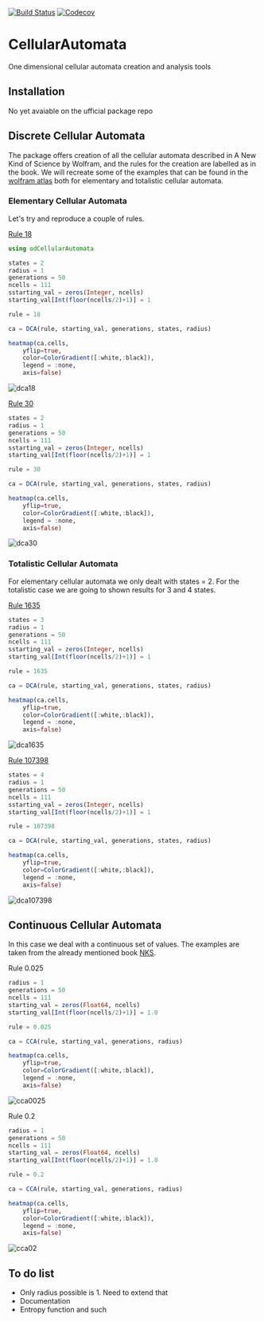 [![Build Status](https://github.com/MartinuzziFrancesco/CellularAutomata.jl/workflows/CI/badge.svg)](https://github.com/MartinuzziFrancesco/CellularAutomata.jl/actions?query=workflow%3ACI)
[![Codecov](https://codecov.io/gh/MartinuzziFrancesco/CellularAutomata.jl/coverage.svg?branch=master)](https://codecov.io/gh/MartinuzziFrancesco/CellularAutomata.jl?branch=master)

# CellularAutomata
One dimensional cellular automata creation and analysis tools

## Installation
No yet avaiable on the ufficial package repo

## Discrete Cellular Automata
The package offers creation of all the cellular automata described in A New Kind of Science by Wolfram, and the rules for the creation are labelled as in the book.
We will recreate some of the examples that can be found in the [wolfram atlas](http://atlas.wolfram.com/TOC/TOC_200.html) both for elementary and totalistic cellular automata.

### Elementary Cellular Automata

Let's try and reproduce a couple of rules.

[Rule 18](http://atlas.wolfram.com/01/01/18/)

```julia
using odCellularAutomata

states = 2
radius = 1
generations = 50
ncells = 111
sstarting_val = zeros(Integer, ncells)
starting_val[Int(floor(ncells/2)+1)] = 1

rule = 18

ca = DCA(rule, starting_val, generations, states, radius)

heatmap(ca.cells, 
    yflip=true, 
    color=ColorGradient([:white,:black]),
    legend = :none,
    axis=false)
```
![dca18](https://user-images.githubusercontent.com/10376688/75625854-4a816b00-5bc2-11ea-8337-9132553cd38b.png)

[Rule 30](http://atlas.wolfram.com/01/01/30/)

```julia
states = 2
radius = 1
generations = 50
ncells = 111
sstarting_val = zeros(Integer, ncells)
starting_val[Int(floor(ncells/2)+1)] = 1

rule = 30

ca = DCA(rule, starting_val, generations, states, radius)

heatmap(ca.cells, 
    yflip=true, 
    color=ColorGradient([:white,:black]),
    legend = :none,
    axis=false)
```
![dca30](https://user-images.githubusercontent.com/10376688/75625882-874d6200-5bc2-11ea-904a-e6658aab8403.png)

### Totalistic Cellular Automata

For elementary cellular automata we only dealt with states = 2. For the totalistic case we are going to shown results for 3 and 4 states.

[Rule 1635](http://atlas.wolfram.com/01/02/1635/)

```julia
states = 3
radius = 1
generations = 50
ncells = 111
sstarting_val = zeros(Integer, ncells)
starting_val[Int(floor(ncells/2)+1)] = 1

rule = 1635

ca = DCA(rule, starting_val, generations, states, radius)

heatmap(ca.cells, 
    yflip=true, 
    color=ColorGradient([:white,:black]),
    legend = :none,
    axis=false)
```
![dca1635](https://user-images.githubusercontent.com/10376688/75628258-7eb35680-5bd7-11ea-81c5-b95b25f1369d.png)

[Rule 107398](http://atlas.wolfram.com/01/03/107398/)

```julia
states = 4
radius = 1
generations = 50
ncells = 111
sstarting_val = zeros(Integer, ncells)
starting_val[Int(floor(ncells/2)+1)] = 1

rule = 107398

ca = DCA(rule, starting_val, generations, states, radius)

heatmap(ca.cells, 
    yflip=true, 
    color=ColorGradient([:white,:black]),
    legend = :none,
    axis=false)
```

![dca107398](https://user-images.githubusercontent.com/10376688/75628292-cd60f080-5bd7-11ea-93c7-66277b0b6bd6.png)

## Continuous Cellular Automata

In this case we deal with a continuous set of values. The examples are taken from the already mentioned book [NKS](https://www.wolframscience.com/nks/p159--continuous-cellular-automata/).

Rule 0.025

```julia
radius = 1
generations = 50
ncells = 111
starting_val = zeros(Float64, ncells)
starting_val[Int(floor(ncells/2)+1)] = 1.0

rule = 0.025

ca = CCA(rule, starting_val, generations, radius)

heatmap(ca.cells, 
    yflip=true, 
    color=ColorGradient([:white,:black]),
    legend = :none,
    axis=false)
```

![cca0025](https://user-images.githubusercontent.com/10376688/75628344-5f68f900-5bd8-11ea-8941-892c14036f37.png)


Rule 0.2

```julia
radius = 1
generations = 50
ncells = 111
starting_val = zeros(Float64, ncells)
starting_val[Int(floor(ncells/2)+1)] = 1.0

rule = 0.2

ca = CCA(rule, starting_val, generations, radius)

heatmap(ca.cells, 
    yflip=true, 
    color=ColorGradient([:white,:black]),
    legend = :none,
    axis=false)
```

![cca02](https://user-images.githubusercontent.com/10376688/75628407-ed44e400-5bd8-11ea-95c4-d7a5a569923c.png)

## To do list
- Only radius possible is 1. Need to extend that
- Documentation
- Entropy function and such

